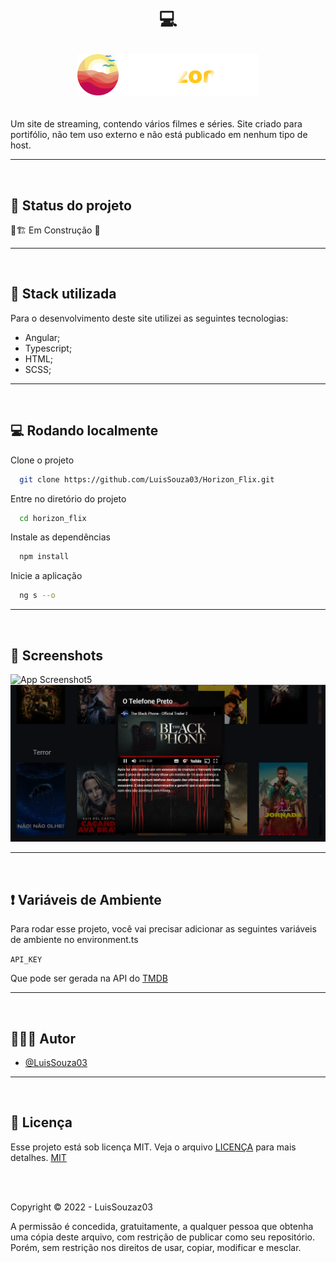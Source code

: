 
<h1 align="center">
  💻<br> 
  
  ![Logo](/src/assets/logo/logo_horizon_flix.svg)
</h1>

Um site de streaming, contendo vários filmes e séries. Site criado para portifólio, não tem uso externo e não está publicado em nenhum tipo de host.


<hr>
<br>

## 🎯 Status do projeto

🚧🏗️ Em Construção 🚧

<hr>
<br>

## 💼 Stack utilizada

Para o desenvolvimento deste site utilizei as seguintes tecnologias:

- Angular;
- Typescript;
- HTML;
- SCSS;

<hr>
<br>

## 💻 Rodando localmente

Clone o projeto

```bash
  git clone https://github.com/LuisSouza03/Horizon_Flix.git
```

Entre no diretório do projeto

```bash
  cd horizon_flix
```

Instale as dependências

```bash
  npm install
```

Inicie a aplicação

```bash
  ng s --o
```

<hr>
<br>

## 🚀 Screenshots

![App Screenshot5](src/assets/screenshots/full-site.png)
![App Screenshot4](src/assets/screenshots/info-movie.png)

<hr>
<br>

## ❗ Variáveis de Ambiente

Para rodar esse projeto, você vai precisar adicionar as seguintes variáveis de ambiente no environment.ts

`API_KEY`

Que pode ser gerada na API do [TMDB](https://developers.themoviedb.org/3/getting-started/introduction)

<hr>
<br>

## 🧑🏽‍💻 Autor

- [@LuisSouza03](https://www.github.com/LuisSouza03)

<hr>
<br>

## 📝 Licença

Esse projeto está sob licença MIT. Veja o arquivo [LICENÇA](LICENSE) para mais detalhes. [MIT](https://choosealicense.com/licenses/mit/)

<br>
<br>

Copyright © 2022 - LuisSouzaz03

A permissão é concedida, gratuitamente, a qualquer pessoa que obtenha uma cópia deste arquivo, com restrição de publicar como seu repositório. Porém, sem restrição nos direitos de usar, copiar, modificar e mesclar.
